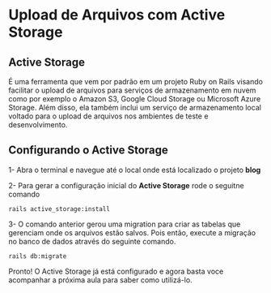 # Upload de Arquivos com Active Storage



## Active Storage

É uma ferramenta que vem por padrão em um projeto Ruby on Rails visando facilitar o upload de arquivos  para serviços de armazenamento em nuvem como por exemplo o Amazon S3, Google Cloud Storage ou Microsoft Azure Storage. Além disso, ela também inclui um serviço de armazenamento local voltado para o upload de arquivos nos ambientes de teste e desenvolvimento.



## Configurando o Active Storage

1- Abra o terminal e navegue até o local onde está localizado o projeto **blog**



2- Para gerar a configuração inicial do **Active Storage** rode o seguitne comando

```
rails active_storage:install
```



3- O comando anterior gerou uma migration para criar as tabelas que gerenciam onde os arquivos estão salvos. Pois então, execute a migração no banco de dados através do seguinte comando.

```
rails db:migrate
```



Pronto! O Active Storage já está configurado e agora basta voce acompanhar a próxima aula para saber como utilizá-lo.